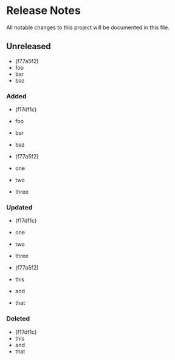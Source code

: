 # Release Notes

All notable changes to this project will be documented in this file.

## Unreleased

-  (f77a5f2)
- foo
- bar
- baz
### Added
-  (f17df1c)
- foo
- bar
- baz

-  (f77a5f2)
- one
- two
- three
### Updated
-  (f17df1c)
- one
- two
- three

-  (f77a5f2)
- this
- and
- that
### Deleted
-  (f17df1c)
- this
- and
- that
